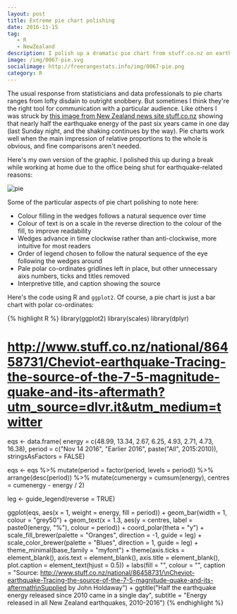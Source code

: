 ```yaml
---
layout: post
title: Extreme pie chart polishing
date: 2016-11-15
tag: 
   - R
   - NewZealand
description: I polish up a dramatic pie chart from stuff.co.nz on earthquake energy released in New Zealand over the last few years.
image: /img/0067-pie.svg
socialimage: http://freerangestats.info/img/0067-pie.png
category: R
---
```


The usual response from statisticians and data professionals to pie charts ranges from lofty disdain to outright snobbery.  But sometimes I think they're the right tool for communication with a particular audience.  Like others I was struck by [this image from New Zealand news site stuff.co.nz](http://www.stuff.co.nz/national/86458731/Cheviot-earthquake-Tracing-the-source-of-the-7-5-magnitude-quake-and-its-aftermath) showing that nearly half the earthquake energy of the past six years came in one day (last Sunday night, and the shaking continues by the way).  Pie charts work well when the main impression of relative proportions to the whole is obvious, and fine comparisons aren't needed.

Here's my own version of the graphic.  I polished this up during a break while working at home due to the office being shut for earthquake-related reasons:

![pie](/img/0067-pie.svg)

Some of the particular aspects of pie chart polishing to note here:

* Colour filling in the wedges follows a natural sequence over time
* Colour of text is on a scale in the reverse direction to the colour of the fill, to improve readability
* Wedges advance in time clockwise rather than anti-clockwise, more intuitive for most readers
* Order of legend chosen to follow the natural sequence of the eye following the wedges around
* Pale polar co-ordinates gridlines left in place, but other unnecessary aixs numbers, ticks and titles removed
* Interpretive title, and caption showing the source

Here's the code using R and `ggplot2`.  Of course, a pie chart is just a bar chart with polar co-ordinates:

{% highlight R %}
library(ggplot2)
library(scales)
library(dplyr)

# http://www.stuff.co.nz/national/86458731/Cheviot-earthquake-Tracing-the-source-of-the-7-5-magnitude-quake-and-its-aftermath?utm_source=dlvr.it&utm_medium=twitter

eqs <- data.frame(
   energy = c(48.99, 13.34, 2.67, 6.25, 4.93, 2.71, 4.73, 16.38),
   period = c("Nov 14 2016", "Earlier 2016", paste("All", 2015:2010)),
   stringsAsFactors = FALSE)

eqs <- eqs %>%
   mutate(period = factor(period, levels = period)) %>%
   arrange(desc(period)) %>%
   mutate(cumenergy = cumsum(energy),
          centres = cumenergy - energy / 2)
             

leg <- guide_legend(reverse = TRUE)

ggplot(eqs, aes(x = 1, weight = energy, fill = period)) +
   geom_bar(width = 1, colour = "grey50") +
   geom_text(x = 1.3, aes(y = centres, label = paste0(energy, "%"), colour = period)) +
   coord_polar(theta = "y") +
   scale_fill_brewer(palette = "Oranges", direction = -1, guide = leg) +
   scale_color_brewer(palette = "Blues", direction = 1, guide = leg)    +
   theme_minimal(base_family = "myfont") +
   theme(axis.ticks = element_blank(),
         axis.text = element_blank(),
         axis.title = element_blank(),
         plot.caption = element_text(hjust = 0.5)) +
   labs(fill = "", colour = "", 
        caption = "Source: http://www.stuff.co.nz/national/86458731/\nCheviot-earthquake-Tracing-the-source-of-the-7-5-magnitude-quake-and-its-aftermath\nSupplied by John Holdaway") +
   ggtitle("Half the earthquake energy released since 2010 came in a single day",
           subtitle = "Energy released in all New Zealand earthquakes, 2010-2016")
{% endhighlight %}
